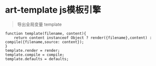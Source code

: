 # art-template js模板引擎

> 导出全局变量 template

```
function template(filename, content){
    return content instanceof Object ? render({filename},content) : compile({filename,source: content});
}
template.render = render;
template.compile = compile;
template.defaults = defaults;
```